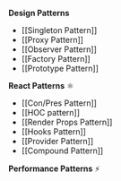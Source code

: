 **Design Patterns** 
- [[Singleton Pattern]]
- [[Proxy Pattern]]
- [[Observer Pattern]]
- [[Factory Pattern]]
- [[Prototype Pattern]]

**React Patterns** ⚛
- [[Con/Pres Pattern]]
- [[HOC pattern]]
- [[Render Props Pattern]]
- [[Hooks Pattern]]
- [[Provider Pattern]]
- [[Compound Pattern]]

**Performance Patterns** ⚡️